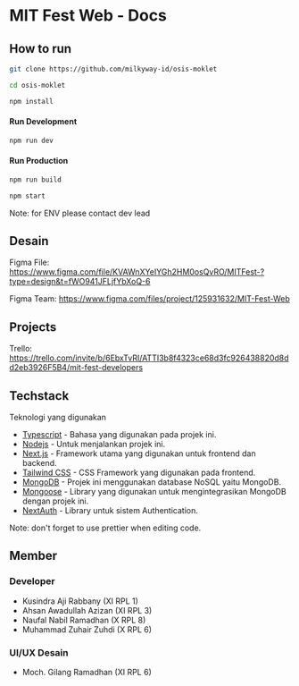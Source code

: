 # MIT Fest Web - Docs

## How to run

```sh
git clone https://github.com/milkyway-id/osis-moklet
```

```sh
cd osis-moklet
```

```sh
npm install
```

#### Run Development

```sh
npm run dev
```

#### Run Production

```sh
npm run build
```

```sh
npm start
```

Note: for ENV please contact dev lead

## Desain

Figma File: https://www.figma.com/file/KVAWnXYeIYGh2HM0osQvRO/MITFest-?type=design&t=fWO941JFLjfYbXoQ-6

Figma Team: https://www.figma.com/files/project/125931632/MIT-Fest-Web

## Projects

Trello: https://trello.com/invite/b/6EbxTvRI/ATTI3b8f4323ce68d3fc926438820d8dd2eb3926F5B4/mit-fest-developers

## Techstack

Teknologi yang digunakan

- [Typescript](https://www.typescriptlang.org/docs/) - Bahasa yang digunakan pada projek ini.
- [Nodejs](https://nodejs.org/) - Untuk menjalankan projek ini.
- [Next.js](https://nextjs.org/) - Framework utama yang digunakan untuk frontend dan backend.
- [Tailwind CSS](https://tailwindcss.com/) - CSS Framework yang digunakan pada frontend.
- [MongoDB](https://www.mongodb.com/) - Projek ini menggunakan database NoSQL yaitu MongoDB.
- [Mongoose](https://mongoosejs.com/) - Library yang digunakan untuk mengintegrasikan MongoDB dengan projek ini.
- [NextAuth](https://next-auth.js.org/) - Library untuk sistem Authentication.

Note: don't forget to use prettier when editing code.

## Member

### Developer

- Kusindra Aji Rabbany (XI RPL 1)
- Ahsan Awadullah Azizan (XI RPL 3)
- Naufal Nabil Ramadhan (X RPL 8)
- Muhammad Zuhair Zuhdi (X RPL 6)

### UI/UX Desain

- Moch. Gilang Ramadhan (XI RPL 6)

